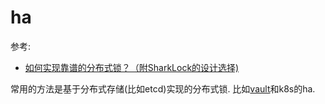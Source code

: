 # ha
参考:
- [如何实现靠谱的分布式锁？（附SharkLock的设计选择)](https://cloud.tencent.com/developer/article/1348743)

常用的方法是基于分布式存储(比如etcd)实现的分布式锁. 比如[vault](/develop/apps/vault.md)和k8s的ha.